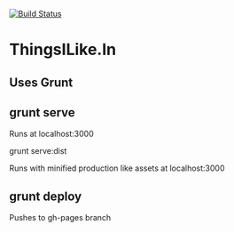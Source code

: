 [![Build Status](https://travis-ci.org/levent/thingsilike.in.svg?branch=master)](https://travis-ci.org/levent/thingsilike.in)

ThingsILike.In
==============

Uses Grunt
----------

grunt serve
-----------

Runs at localhost:3000

grunt serve:dist

Runs with minified production like assets at localhost:3000

grunt deploy
-----------

Pushes to gh-pages branch
